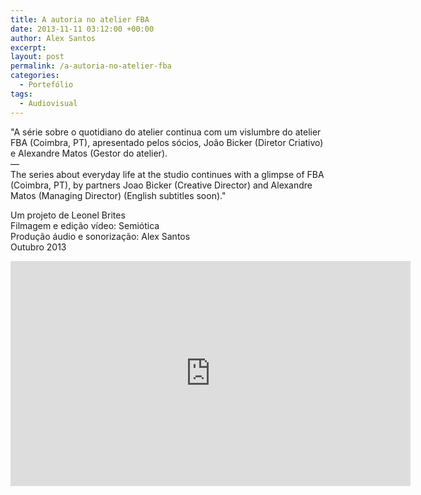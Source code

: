 ```yaml
---
title: A autoria no atelier FBA
date: 2013-11-11 03:12:00 +00:00
author: Alex Santos
excerpt:
layout: post
permalink: /a-autoria-no-atelier-fba
categories:
  - Portefólio
tags:
  - Audiovisual
---
```

<p>"A série sobre o quotidiano do atelier continua com um vislumbre do atelier FBA (Coimbra, PT), apresentado pelos sócios, João Bicker (Diretor Criativo) e Alexandre Matos (Gestor do atelier).<br>
—<br>
The series about everyday life at the studio continues with a glimpse of FBA (Coimbra, PT), by partners Joao Bicker (Creative Director) and Alexandre Matos (Managing Director) (English subtitles soon)."</p>

<p>Um projeto de Leonel Brites<br>
Filmagem e edição vídeo: Semiótica<br>
Produção áudio e sonorização: Alex Santos<br>
Outubro 2013</p>

<iframe src="https://player.vimeo.com/video/79055803" width="640" height="360" frameborder="0" allow="autoplay; fullscreen" allowfullscreen></iframe>